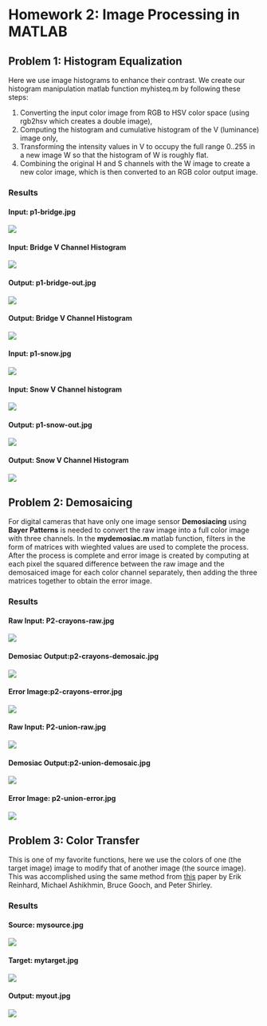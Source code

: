 # Homework 2: Image Processing in MATLAB
## Problem 1: Histogram Equalization
Here we use image histograms to enhance their contrast. We create our histogram manipulation matlab function myhisteq.m by following these steps:
1. Converting the input color image from RGB to HSV color space (using rgb2hsv which creates a double image), 
2. Computing the histogram and cumulative histogram of the V (luminance) image only, 
3. Transforming the intensity values in V to occupy the full range 0..255 in a new image W so that the histogram of W is roughly flat.
4. Combining the original H and S channels with the W image to create a new color image, which is then converted to an RGB color output image. 

### Results
#### Input: p1-bridge.jpg
![](P1_histogram_equalization/P1-bridge.jpg)
#### Input: Bridge V Channel Histogram
![](P1_histogram_equalization/P1-bridge-Vhist.jpg)
#### Output: p1-bridge-out.jpg
![](P1_histogram_equalization/P1-bridge-out.jpg)
#### Output: Bridge V Channel Histogram
![](P1_histogram_equalization/P1-bridge-Whist.jpg)

#### Input: p1-snow.jpg
![](P1_histogram_equalization/P1-snow.jpg)
#### Input: Snow V Channel histogram
![](P1_histogram_equalization/P1-snow-Vhist.jpg)
#### Output: p1-snow-out.jpg
![](P1_histogram_equalization/P1-snow-out.jpg)
#### Output: Snow V Channel Histogram
![](P1_histogram_equalization/P1-snow-Whist.jpg)

## Problem 2: Demosaicing
For digital cameras that have only one image sensor **Demosiacing** using **Bayer Patterns** is needed to convert the raw image into a full color image with three channels. In the **mydemosiac.m** matlab function, filters in the form of matrices with wieghted values are used to complete the process. After the process is complete and error image is created by computing at each pixel the squared difference between the raw image and the demosaiced image for each color channel separately, then adding the three matrices together to obtain the error image.

### Results
#### Raw Input: P2-crayons-raw.jpg
![](P2_demosaicing/P2-crayons-raw.jpg)
#### Demosiac Output:p2-crayons-demosaic.jpg
![](P2_demosaicing/P2-crayons-demosaic.jpg)
#### Error Image:p2-crayons-error.jpg
![](P2_demosaicing/P2-crayons-error.jpg)

#### Raw Input: P2-union-raw.jpg
![](P2_demosaicing/P2-union-raw.jpg)
#### Demosiac Output:p2-union-demosaic.jpg
![](P2_demosaicing/P2-union-demosaic.jpg)
#### Error Image: p2-union-error.jpg
![](P2_demosaicing/P2-union-error.jpg)

## Problem 3: Color Transfer
This is one of my favorite functions, here we use the colors of one (the target image) image to modify that of another image (the source image). This was accomplished using the same method from [this](http://pages.cs.wisc.edu/~dyer/cs534/papers/color-transfer-cga2001.pdf) paper by Erik Reinhard, Michael Ashikhmin, Bruce Gooch, and Peter Shirley.

### Results
#### Source: mysource.jpg
![](P3_color_transfer/P3-mysource.jpg)
#### Target: mytarget.jpg
![](P3_color_transfer/P3-mytarget.jpg)
#### Output: myout.jpg
![](P3_color_transfer/P3-myout.jpg)

